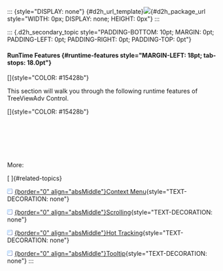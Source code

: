 ::: {style="DISPLAY: none"}
[](ms-xhelp:///?Id=d2h_url_template){#d2h_url_template}![](!package_url!){#d2h_package_url style="WIDTH: 0px; DISPLAY: none; HEIGHT: 0px"}
:::

::: {.d2h_secondary_topic style="PADDING-BOTTOM: 10pt; MARGIN: 0pt; PADDING-LEFT: 0pt; PADDING-RIGHT: 0pt; PADDING-TOP: 0pt"}
#### RunTime Features {#runtime-features style="MARGIN-LEFT: 18pt; tab-stops: 18.0pt"}

[]{style="COLOR: #15428b"} 

This section will walk you through the following runtime features of TreeViewAdv Control.

[]{style="COLOR: #15428b"} 

 

 

 

More:

[ ]{#related-topics}

[![](button.gif){border="0" align="absMiddle"}Context Menu](ms-xhelp:///?Id=0498456a-3eb7-4ca5-82f3-7b1680d929a4){style="TEXT-DECORATION: none"}

[![](button.gif){border="0" align="absMiddle"}Scrolling](ms-xhelp:///?Id=a15757c9-44f3-4382-8698-827023401628){style="TEXT-DECORATION: none"}

[![](button.gif){border="0" align="absMiddle"}Hot Tracking](ms-xhelp:///?Id=43a7a2a2-a1fa-44ec-83fd-36eb0de2e45a){style="TEXT-DECORATION: none"}

[![](button.gif){border="0" align="absMiddle"}Tooltip](ms-xhelp:///?Id=78c3ede2-ebf8-4732-a860-bd20e8be6bf9){style="TEXT-DECORATION: none"}
:::
